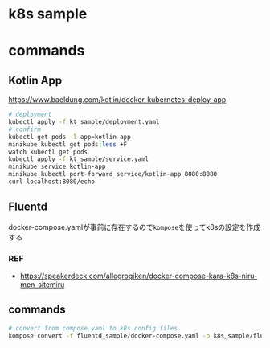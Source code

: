 # k8s sample

# commands

## Kotlin App

https://www.baeldung.com/kotlin/docker-kubernetes-deploy-app

```bash
# deployment
kubectl apply -f kt_sample/deployment.yaml
# confirm
kubectl get pods -l app=kotlin-app
minikube kubectl get pods|less +F 
watch kubectl get pods
kubectl apply -f kt_sample/service.yaml
minikube service kotlin-app
minikube kubectl port-forward service/kotlin-app 8080:8080
curl localhost:8080/echo
```

## Fluentd

docker-compose.yamlが事前に存在するので`kompose`を使ってk8sの設定を作成する

### REF

- https://speakerdeck.com/allegrogiken/docker-compose-kara-k8s-niru-men-sitemiru

## commands

```bash
# convert from compose.yaml to k8s config files.
kompose convert -f fluentd_sample/docker-compose.yaml -o k8s_sample/fluentd_sample
```
